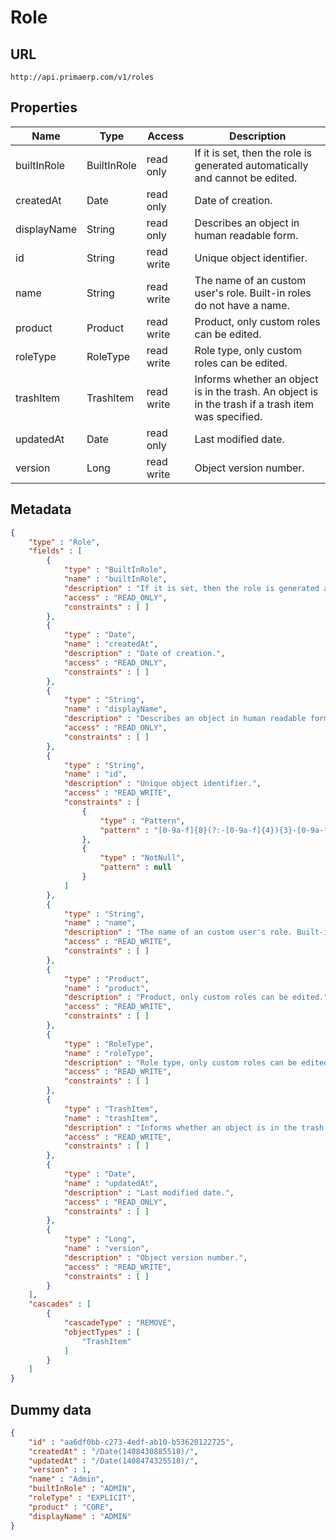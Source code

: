 Role
==

## URL

	http://api.primaerp.com/v1/roles

## Properties

| Name        | Type        | Access     | Description                                                                                         |
|-------------|-------------|------------|-----------------------------------------------------------------------------------------------------|
| builtInRole | BuiltInRole | read only  | If it is set, then the role is generated automatically and cannot be edited.                        |
| createdAt   | Date        | read only  | Date of creation.                                                                                   |
| displayName | String      | read only  | Describes an object in human readable form.                                                         |
| id          | String      | read write | Unique object identifier.                                                                           |
| name        | String      | read write | The name of an custom user's role. Built-in roles do not have a name.                               |
| product     | Product     | read write | Product, only custom roles can be edited.                                                           |
| roleType    | RoleType    | read write | Role type, only custom roles can be edited.                                                         |
| trashItem   | TrashItem   | read write | Informs whether an object is in the trash. An object is in the trash if a trash item was specified. |
| updatedAt   | Date        | read only  | Last modified date.                                                                                 |
| version     | Long        | read write | Object version number.                                                                              |

## Metadata

```JSON
{
	"type" : "Role",
	"fields" : [
		{
			"type" : "BuiltInRole",
			"name" : "builtInRole",
			"description" : "If it is set, then the role is generated automatically and cannot be edited.",
			"access" : "READ_ONLY",
			"constraints" : [ ]
		},
		{
			"type" : "Date",
			"name" : "createdAt",
			"description" : "Date of creation.",
			"access" : "READ_ONLY",
			"constraints" : [ ]
		},
		{
			"type" : "String",
			"name" : "displayName",
			"description" : "Describes an object in human readable form.",
			"access" : "READ_ONLY",
			"constraints" : [ ]
		},
		{
			"type" : "String",
			"name" : "id",
			"description" : "Unique object identifier.",
			"access" : "READ_WRITE",
			"constraints" : [
				{
					"type" : "Pattern",
					"pattern" : "[0-9a-f]{8}(?:-[0-9a-f]{4}){3}-[0-9a-f]{12}"
				},
				{
					"type" : "NotNull",
					"pattern" : null
				}
			]
		},
		{
			"type" : "String",
			"name" : "name",
			"description" : "The name of an custom user's role. Built-in roles do not have a name.",
			"access" : "READ_WRITE",
			"constraints" : [ ]
		},
		{
			"type" : "Product",
			"name" : "product",
			"description" : "Product, only custom roles can be edited.",
			"access" : "READ_WRITE",
			"constraints" : [ ]
		},
		{
			"type" : "RoleType",
			"name" : "roleType",
			"description" : "Role type, only custom roles can be edited.",
			"access" : "READ_WRITE",
			"constraints" : [ ]
		},
		{
			"type" : "TrashItem",
			"name" : "trashItem",
			"description" : "Informs whether an object is in the trash. An object is in the trash if a trash item was specified.",
			"access" : "READ_WRITE",
			"constraints" : [ ]
		},
		{
			"type" : "Date",
			"name" : "updatedAt",
			"description" : "Last modified date.",
			"access" : "READ_ONLY",
			"constraints" : [ ]
		},
		{
			"type" : "Long",
			"name" : "version",
			"description" : "Object version number.",
			"access" : "READ_WRITE",
			"constraints" : [ ]
		}
	],
	"cascades" : [
		{
			"cascadeType" : "REMOVE",
			"objectTypes" : [
				"TrashItem"
			]
		}
	]
}
```

## Dummy data

```JSON
{
	"id" : "aa6df0bb-c273-4edf-ab10-b53620122725",
	"createdAt" : "/Date(1408430885518)/",
	"updatedAt" : "/Date(1408474325518)/",
	"version" : 1,
	"name" : "Admin",
	"builtInRole" : "ADMIN",
	"roleType" : "EXPLICIT",
	"product" : "CORE",
	"displayName" : "ADMIN"
}
```
